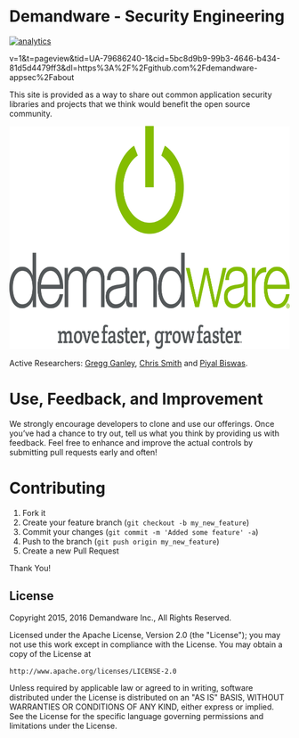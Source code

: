Demandware - Security Engineering
======================================
[![analytics](http://www.google-analytics.com/collect?v=1&t=pageview&tid=UA-79686240-1&cid=5bc8d9b9-99b3-4646-b434-81d5d4479ff3&dl=https%3A%2F%2Fgithub.com%2Fdemandware-appsec%2Fabout)]()

v=1&t=pageview&tid=UA-79686240-1&cid=5bc8d9b9-99b3-4646-b434-81d5d4479ff3&dl=https%3A%2F%2Fgithub.com%2Fdemandware-appsec%2Fabout


This site is provided as a way to share out common application security libraries and projects that we think would benefit the open source community.

<img src="https://github.com/demandware-appsec/about/raw/master/dw_logo_DIGITAL-centered.png" height="400">

Active Researchers: [Gregg Ganley](https://github.com/gandg),  [Chris Smith](https://github.com/tophersmith) and [Piyal Biswas](https://github.com/cipherda).


Use, Feedback, and Improvement
==============================

We strongly encourage developers to clone and use our offerings. Once you’ve had a chance to try out, tell us what you think by providing us with feedback.  Feel free to enhance and improve the actual controls by submitting pull requests early and often!

Contributing
============

1. Fork it
2. Create your feature branch (`git checkout -b my_new_feature`)
3. Commit your changes (`git commit -m 'Added some feature' -a`)
4. Push to the branch (`git push origin my_new_feature`)
5. Create a new Pull Request


Thank You!

License
-------

Copyright 2015, 2016 Demandware Inc., All Rights Reserved.

Licensed under the Apache License, Version 2.0 (the "License");
you may not use this work except in compliance with the License.
You may obtain a copy of the License at

    http://www.apache.org/licenses/LICENSE-2.0

Unless required by applicable law or agreed to in writing, software
distributed under the License is distributed on an "AS IS" BASIS,
WITHOUT WARRANTIES OR CONDITIONS OF ANY KIND, either express or implied.
See the License for the specific language governing permissions and
limitations under the License.

